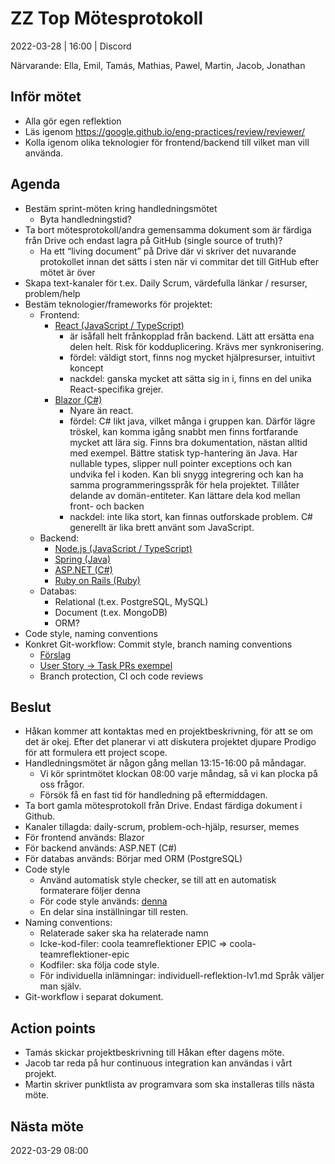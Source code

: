 # ZZ Top Mötesprotokoll
2022-03-28 | 16:00 | Discord

Närvarande: Ella, Emil, Tamás, Mathias, Pawel, Martin, Jacob, Jonathan

## Inför mötet
* Alla gör egen reflektion
* Läs igenom https://google.github.io/eng-practices/review/reviewer/ 
* Kolla igenom olika teknologier för frontend/backend till vilket man vill använda.

## Agenda
* Bestäm sprint-möten kring handledningsmötet
  * Byta handledningstid?
* Ta bort mötesprotokoll/andra gemensamma dokument som är färdiga från Drive och endast lagra på GitHub (single source of truth)?
  * Ha ett “living document” på Drive där vi skriver det nuvarande protokollet innan det sätts i sten när vi commitar det till GitHub efter mötet är över
* Skapa text-kanaler för t.ex. Daily Scrum, värdefulla länkar / resurser, problem/help
* Bestäm teknologier/frameworks för projektet:
  * Frontend:
    * [React (JavaScript / TypeScript)](https://reactjs.org/)
      * är isåfall helt frånkopplad från backend. Lätt att ersätta ena delen helt. Risk för kodduplicering. Krävs mer synkronisering.
      * fördel: väldigt stort, finns nog mycket hjälpresurser, intuitivt koncept
      * nackdel: ganska mycket att sätta sig in i, finns en del unika React-specifika grejer.
    * [Blazor (C#)](https://dotnet.microsoft.com/en-us/apps/aspnet/web-apps/blazor)
      * Nyare än react.
      * fördel: C# likt java, vilket många i gruppen kan. Därför lägre tröskel, kan komma igång snabbt men finns fortfarande mycket att lära sig. Finns bra dokumentation, nästan alltid med exempel. Bättre statisk typ-hantering än Java. Har nullable types, slipper null pointer exceptions och kan undvika fel i koden. Kan bli snygg integrering och kan ha samma programmeringsspråk för hela projektet. Tillåter delande av domän-entiteter. Kan lättare dela kod mellan front- och backen
      * nackdel: inte lika stort, kan finnas outforskade problem. C# generellt är lika brett använt som JavaScript. 
  * Backend:
    * [Node.js (JavaScript / TypeScript)](https://nodejs.org/en/about/)
    * [Spring (Java)](https://spring.io/web-applications)
    * [ASP.NET (C#)](https://dotnet.microsoft.com/en-us/apps/aspnet/apis)
    * [Ruby on Rails (Ruby)](https://rubyonrails.org/)
  * Databas:
    * Relational (t.ex. PostgreSQL, MySQL)
    * Document (t.ex. MongoDB)
    * ORM?
* Code style, naming conventions
* Konkret Git-workflow: Commit style, branch naming conventions
  * [Förslag](https://cbea.ms/git-commit/)
  * [User Story -> Task PRs exempel](https://github.com/martinjonsson01/OOPP-WITH-THE-BOIS/issues/18)
  * Branch protection, CI och code reviews

## Beslut
* Håkan kommer att kontaktas med en projektbeskrivning, för att se om det är okej. Efter det planerar vi att diskutera projektet djupare Prodigo för att formulera ett project scope. 
* Handledningsmötet är någon gång mellan 13:15-16:00 på måndagar. 
  * Vi kör sprintmötet klockan 08:00 varje måndag, så vi kan plocka på oss frågor.
  * Försök få en fast tid för handledning på eftermiddagen.
* Ta bort gamla mötesprotokoll från Drive. Endast färdiga dokument i Github.
* Kanaler tillagda: daily-scrum, problem-och-hjälp, resurser, memes
* För frontend används: Blazor
* För backend används: ASP.NET (C#)
* För databas används: Börjar med ORM (PostgreSQL)
* Code style
  * Använd automatisk style checker, se till att en automatisk formaterare följer denna
  * För code style används: [denna](https://github.com/dotnet/corefx/blob/master/Documentation/coding-guidelines/coding-style.md)
  * En delar sina inställningar till resten.
* Naming conventions:
  * Relaterade saker ska ha relaterade namn
  * Icke-kod-filer: coola teamreflektioner EPIC => coola-teamreflektioner-epic
  * Kodfiler: ska följa code style.
  * För individuella inlämningar: individuell-reflektion-lv1.md Språk väljer man själv.
* Git-workflow i separat dokument.


## Action points
* Tamás skickar projektbeskrivning till Håkan efter dagens möte. 
* Jacob tar reda på hur continuous integration kan användas i vårt projekt.
* Martin skriver punktlista av programvara som ska installeras tills nästa möte.

## Nästa möte 
2022-03-29 08:00


